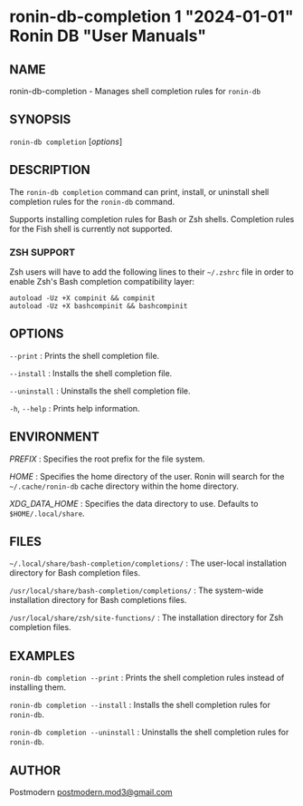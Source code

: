 # ronin-db-completion 1 "2024-01-01" Ronin DB "User Manuals"

## NAME

ronin-db-completion - Manages shell completion rules for `ronin-db`

## SYNOPSIS

`ronin-db completion` [*options*]

## DESCRIPTION

The `ronin-db completion` command can print, install, or uninstall shell
completion rules for the `ronin-db` command.

Supports installing completion rules for Bash or Zsh shells.
Completion rules for the Fish shell is currently not supported.

### ZSH SUPPORT

Zsh users will have to add the following lines to their `~/.zshrc` file in
order to enable Zsh's Bash completion compatibility layer:

    autoload -Uz +X compinit && compinit
    autoload -Uz +X bashcompinit && bashcompinit

## OPTIONS

`--print`
: Prints the shell completion file.

`--install`
: Installs the shell completion file.

`--uninstall`
: Uninstalls the shell completion file.

`-h`, `--help`
: Prints help information.

## ENVIRONMENT

*PREFIX*
: Specifies the root prefix for the file system.

*HOME*
: Specifies the home directory of the user. Ronin will search for the
  `~/.cache/ronin-db` cache directory within the home directory.

*XDG_DATA_HOME*
: Specifies the data directory to use. Defaults to `$HOME/.local/share`.

## FILES

`~/.local/share/bash-completion/completions/`
: The user-local installation directory for Bash completion files.

`/usr/local/share/bash-completion/completions/`
: The system-wide installation directory for Bash completions files.

`/usr/local/share/zsh/site-functions/`
: The installation directory for Zsh completion files.

## EXAMPLES

`ronin-db completion --print`
: Prints the shell completion rules instead of installing them.

`ronin-db completion --install`
: Installs the shell completion rules for `ronin-db`.

`ronin-db completion --uninstall`
: Uninstalls the shell completion rules for `ronin-db`.

## AUTHOR

Postmodern <postmodern.mod3@gmail.com>

